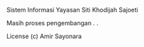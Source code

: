 Sistem Informasi Yayasan Siti Khodijah Sajoeti

Masih proses pengembangan . .

License (c) Amir Sayonara